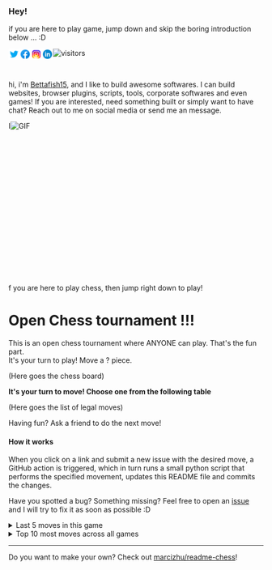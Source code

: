 ### Hey! 
if you are here to play game, jump down and skip the boring introduction below ... :D

<a href="https://twitter.com/Bettafish15">
  <img align="left" alt="My Tweeter" width="22px" src="https://github.com/bettafish15/bettafish15/blob/main/twitter.svg" />
</a>
<a href="https://www.facebook.com/hung.nguyenhoang.77736">
  <img align="left" alt="My Facebook" width="22px" src="https://github.com/bettafish15/bettafish15/blob/main/facebook.svg" />
</a>
<a href="https://www.instagram.com/johncage1129">
  <img align="left" alt="My Instagram" width="22px" src="https://github.com/bettafish15/bettafish15/blob/main/instagram.svg" />
</a>
<a href="https://www.linkedin.com/in/hungnguyenhoang1996/">
  <img align="left" alt="My LinkedIn" width="22px" src="https://github.com/bettafish15/bettafish15/blob/main/linkedin.svg" />
</a>

![visitors](https://visitor-badge.glitch.me/badge?page_id=bettafish15.bettafish15)

<br />

hi, i'm [Bettafish15](https://devchaycoi.com/), and I like to build awesome softwares. I can build websites, browser plugins, scripts, tools, corporate softwares and even games! If you are interested, need something built or simply want to have chat? Reach out to me on social media or send me an message.

<img align="right" alt="GIF" src="https://github.com/bettafish15/bettafish15/blob/main/code.gif?raw=true" width="500" height="320" />

If you are here to play chess, then jump right down to play!

# Open Chess tournament !!!

This is an open chess tournament where ANYONE can play. That's the fun part.  
It's your turn to play! Move a <!-- BEGIN TURN -->?<!-- END TURN --> piece.

<!-- BEGIN CHESS BOARD -->
(Here goes the chess board)
<!-- END CHESS BOARD -->

**It's your turn to move! Choose one from the following table**
<!-- BEGIN MOVES LIST -->
(Here goes the list of legal moves)
<!-- END MOVES LIST -->

Having fun? Ask a friend to do the next move!

#### How it works

When you click on a link and submit a new issue with the desired move, a GitHub action is triggered, which in turn runs a small python script that performs the specified movement, updates this README file and commits the changes.

Have you spotted a bug? Something missing? Feel free to open an [issue](https://github.com/marcizhu/readme-chess/issues) and I will try to fix it as soon as possible :D


<details>
  <summary>Last 5 moves in this game</summary>
<!-- BEGIN LAST MOVES -->
(Here goes the list of the last 5 moves)
<!-- END LAST MOVES -->
</details>

<details>
  <summary>Top 10 most moves across all games</summary>
<!-- BEGIN TOP MOVES -->
(Here goes the top 10 most moves)
<!-- END TOP MOVES -->
</details>

---

Do you want to make your own? Check out [marcizhu/readme-chess](https://github.com/marcizhu/readme-chess)!
